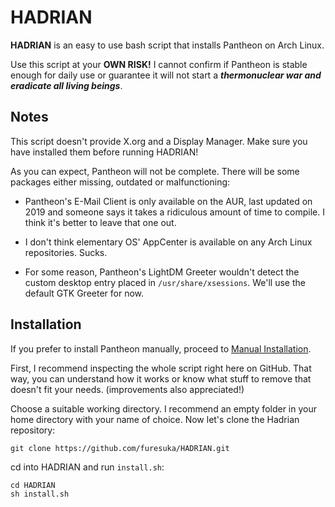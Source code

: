 # HADRIAN
**HADRIAN** is an easy to use bash script that installs Pantheon on Arch Linux.

Use this script at your **OWN RISK!** I cannot confirm if Pantheon is stable enough for daily use or guarantee it will not start a ***thermonuclear war and eradicate all living beings***.

## Notes
This script doesn't provide X.org and a Display Manager. Make sure you have installed them before running HADRIAN!

As you can expect, Pantheon will not be complete. There will be some packages either missing, outdated or malfunctioning:

* Pantheon's E-Mail Client is only available on the AUR, last updated on 2019 and someone says it takes a ridiculous amount of time to compile. I think it's better to leave that one out.

* I don't think elementary OS' AppCenter is available on any Arch Linux repositories. Sucks.

* For some reason, Pantheon's LightDM Greeter wouldn't detect the custom desktop entry placed in `/usr/share/xsessions`. We'll use the default GTK Greeter for now.

## Installation
If you prefer to install Pantheon manually, proceed to [Manual Installation](https://github.com/furesuka/HADRIAN/blob/main/MANUAL.md).

First, I recommend inspecting the whole script right here on GitHub. That way, you can understand how it works or know what stuff to remove that doesn't fit your needs. (improvements also appreciated!)

Choose a suitable working directory. I recommend an empty folder in your home directory with your name of choice.
Now let's clone the Hadrian repository:

```
git clone https://github.com/furesuka/HADRIAN.git
```
cd into HADRIAN and run `install.sh`:
```
cd HADRIAN
sh install.sh
```
